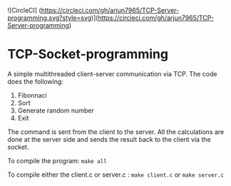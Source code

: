 
![CircleCI] (https://circleci.com/gh/arjun7965/TCP-Server-programming.svg?style=svg)](https://circleci.com/gh/arjun7965/TCP-Server-programming)

# TCP-Socket-programming
A simple multithreaded client-server communication via TCP. The code does the following:
  1. Fibonnaci
  2. Sort
  3. Generate random number
  4. Exit

The command is sent from the client to the server. All the calculations are done at the server side and sends the result back to the client via the socket.

To compile the program: 
```make all```

To compile either the client.c or server.c :
```make client.c```
or
```make server.c```
